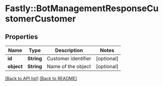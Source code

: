 # Fastly::BotManagementResponseCustomerCustomer

## Properties

| Name | Type | Description | Notes |
| ---- | ---- | ----------- | ----- |
| **id** | **String** | Customer identifier | [optional] |
| **object** | **String** | Name of the object | [optional] |

[[Back to API list]](../../README.md#endpoints) [[Back to README]](../../README.md)


